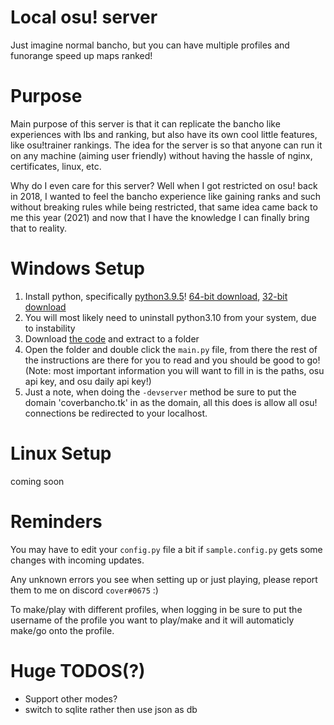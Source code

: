 # Local osu! server

Just imagine normal bancho, but you can have multiple profiles and funorange speed up maps ranked!

# Purpose
Main purpose of this server is that it can replicate the bancho like experiences with lbs and ranking, but also have its own cool little features, like osu!trainer rankings. The idea for the server is so that anyone can run it on any machine (aiming user friendly) without having the hassle of nginx, certificates, linux, etc.

Why do I even care for this server? Well when I got restricted on osu! back in 2018, I wanted to feel the bancho experience like gaining ranks and such without breaking rules while being restricted, that same idea came back to me this year (2021) and now that I have the knowledge I can finally bring that to reality.

# Windows Setup
1. Install python, specifically [python3.9.5](https://www.python.org/downloads/release/python-395/)! [64-bit download](https://www.python.org/ftp/python/3.9.5/python-3.9.5-amd64.exe), [32-bit download](https://www.python.org/ftp/python/3.9.5/python-3.9.5.exe) 
2. You will most likely need to uninstall python3.10 from your system, due to instability
3. Download [the code](https://github.com/coverosu/local-osu-server/archive/refs/heads/main.zip) and extract to a folder
4. Open the folder and double click the `main.py` file, from there the rest of the instructions are there for you to read and you should be good to go! (Note: most important information you will want to fill in is the paths, osu api key, and osu daily api key!)
5. Just a note, when doing the `-devserver` method be sure to put the domain 'coverbancho.tk' in as the domain, all this does is allow all osu! connections be redirected to your localhost.

# Linux Setup
coming soon

# Reminders
You may have to edit your `config.py` file a bit if `sample.config.py` gets some changes with incoming updates. 

Any unknown errors you see when setting up or just playing, please report them to me on discord `cover#0675` :)

To make/play with different profiles, when logging in be sure to put the username of the profile you want to play/make and it will automaticly make/go onto the profile.

# Huge TODOS(?)

- Support other modes?
- switch to sqlite rather then use json as db